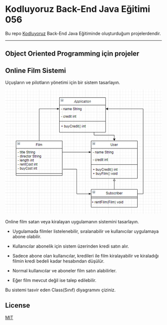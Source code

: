 # Kodluyoruz Back-End Java Eğitimi 056

Bu repo [Kodluyoruz](https://www.kodluyoruz.org) Back-End Java Eğitiminde 
oluşturduğum projelerdendir.

---
## Object Oriented Programming için projeler

## Online Film Sistemi

Uçuşların ve pilotların yönetimi için bir sistem tasarlayın.

![](diagram.png)

Online film satan veya kiralayan uygulamanın sistemini tasarlayın.

* Uygulamada filmler listelenebilir, sıralanabilir ve kullanıcılar uygulamaya abone olabilir.

* Kullanıcılar abonelik için sistem üzerinden kredi satın alır.

* Sadece abone olan kullanıcılar, kredileri ile film kiralayabilir ve kiraladığı filmin kredi bedeli kadar hesabından düşülür.

* Normal kullanıcılar ve aboneler film satın alabilirler.

* Eğer film mevcut değil ise talep edilebilir.

Bu sistemi tasvir eden Class(Sınıf) diyagramını çiziniz.

## License
[MIT](https://choosealicense.com/licenses/mit/)
